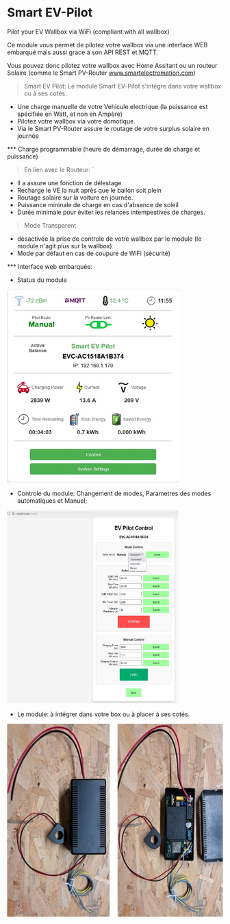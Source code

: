 # Smart EV-Pilot
Pilot your EV Wallbox via WiFi (compliant with all wallbox)

Ce module vous permet de pilotez votre wallbox via une interface WEB embarqué mais aussi grace à son API REST et MQTT.

Vous pouvez donc pilotez votre wallbox avec Home Assitant ou un routeur Solaire (comme le Smart PV-Router www.smartelectromation.com)

> Smart EV Pilot: Le module Smart EV-Pilot s'intégre dans votre wallbox ou à ses cotés. 
- Une charge manuelle de votre Vehicule electrique (la puissance est spécifiée en Watt, et non en Ampère)
- Pilotez votre wallbox via votre domotique.
- Via le Smart PV-Router assure le routage de votre surplus solaire en journée 
  
*** Charge programmable (heure de démarrage, durée de charge et puissance)

> En lien avec le Routeur: `
- Il a assure une fonction de délestage
- Recharge le VE la nuit après que le ballon soit plein
- Routage solaire sur la voiture en journée.
- Puissance mininale de charge en cas d'absence de soleil
- Durée minimale pour éviter les relances intempestives de charges.

> Mode Transparent
- desactivée la prise de controle de votre wallbox par le module (le module n'agit plus sur la wallbox)
- Mode par défaut en cas de coupure de WiFi (sécurité)

 *** Interface web embarquée:
 - Status du module
<img src="https://github.com/loraraspi91/EV-Pilot/blob/main/MainScreen.jpg" alt="Smart PV-Router" width="400" height="450">

- Controle du module: Changement de modes, Parametres des modes automatiques et Manuel;
<img src="https://github.com/loraraspi91/EV-Pilot/blob/main/Control.jpg" alt="Smart PV-Router" width="400" height="450">

- Le module: à intégrer dans votre box ou à placer à ses cotés.
<img src="https://github.com/loraraspi91/EV-Pilot/blob/main/coffret.jpg" alt="Smart PV-Router" width="600" height="450">
